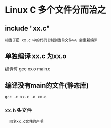 # Linux C 多个文件分而治之

## include "xx.c"
    相当于把 xx.c 中的代码复制到当前文件中，会重新编译

## 单独编译 xx.c 为xx.o
  编译时  gcc xx.o main.c

## 编译没有main的文件(静态库)
    gcc -c xx.c -o xx.o

### xx.h 头文件
      同名xx.c文件的声明



        






